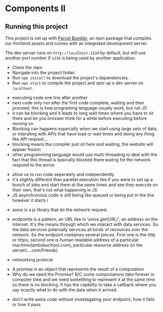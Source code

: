 # Components II

## Running this project

This project is set up with [Parcel Bundler](https://parceljs.org/), an npm package
that compiles our frontend assets and comes with an integrated development server.

The dev server runs on `http://localhost:1234` by default, but will use another port
number if `1234` is being used by another application.

- Clone the repo.
- Navigate into the project folder.
- Run `npm install` to download the project's dependencies.
- Run `npm start` to compile the project and spin up a dev server on `localhost`.

<!-- what is synchronous code -->
- executing code one line after another
- next code only run after the first code complete, waiting and then proceed, this is how programing language usually work, but not JS
- it can be blocking and it leads to long wait times where you have to sit there and let you broswer think for a while before executing before moving on
- Blocking can happens especially when we start using large sets of data, or interating with APIs that have load or wait times and doing any thing like API request...
- blocking means the compiler just sit here and waiting, the website will appaer frozon
- other programming language would use multi-threading to deal with the fact that this thread is basically blocked there waitng fot the network respond to the arrive

<!-- what is asynchronous code -->
- allow us to run code seperately and independently
- it's slightly different than parellel execution like if you were to set up a bunch of jobs and start them at the same times and see they execute on their own, that's not what happening in JS
- JS asynchronous code is still being like queued or being put in the line however it starts i

<!-- what is axios -->
- axios is a js library that do the network request.

<!-- what is an endpoint -->
- endpoints is a pattern, an URL like in 'axios.get(URL)', an address on the internet. It's the means through which we interact with data services. So the data services potenially services all kinds of resources over the network. So the 
endpoint containes several pieces. First one is the http or https, second one is human readable address of a particular machine(lambdaschool.com), particular resource address on the server(....com/friends)

<!-- what is HTTP -->
- networking protocal

<!-- what is Promise and why do we need it -->
- A promise is an object that represents the result of a computation
- Why do we need the Promise? B/C some compiutations take forever in computer time and we need sometihng to represent it at the same time so there is no blocking. It has the capbility to take a callback where you say ecactly what to do with the data when it arrived.

<!-- use client, like HTTPie -->
- don't write axios code without investagating your endpoint, how it fails or how it pass